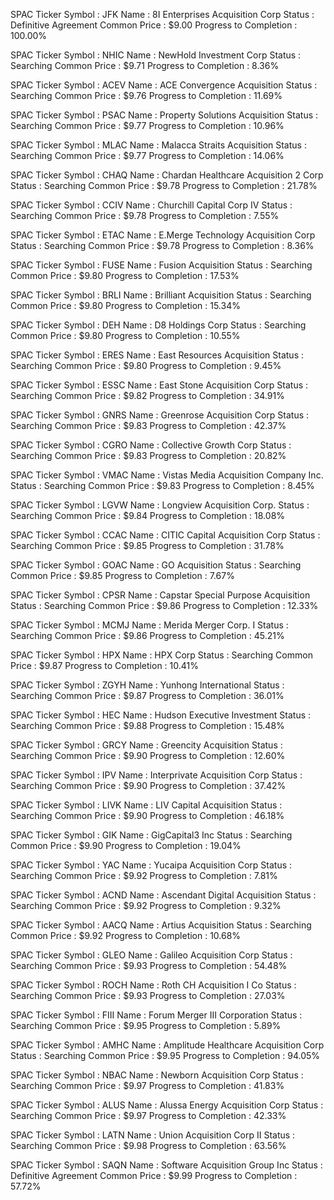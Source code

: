 
SPAC Ticker Symbol     : JFK
Name                   : 8I Enterprises Acquisition Corp
Status                 : Definitive Agreement
Common Price           : $9.00
Progress to Completion : 100.00%

SPAC Ticker Symbol     : NHIC
Name                   : NewHold Investment Corp
Status                 : Searching
Common Price           : $9.71
Progress to Completion : 8.36%

SPAC Ticker Symbol     : ACEV
Name                   : ACE Convergence Acquisition
Status                 : Searching
Common Price           : $9.76
Progress to Completion : 11.69%

SPAC Ticker Symbol     : PSAC
Name                   : Property Solutions Acquisition
Status                 : Searching
Common Price           : $9.77
Progress to Completion : 10.96%

SPAC Ticker Symbol     : MLAC
Name                   : Malacca Straits Acquisition
Status                 : Searching
Common Price           : $9.77
Progress to Completion : 14.06%

SPAC Ticker Symbol     : CHAQ
Name                   : Chardan Healthcare Acquisition 2 Corp
Status                 : Searching
Common Price           : $9.78
Progress to Completion : 21.78%

SPAC Ticker Symbol     : CCIV
Name                   : Churchill Capital Corp IV
Status                 : Searching
Common Price           : $9.78
Progress to Completion : 7.55%

SPAC Ticker Symbol     : ETAC
Name                   : E.Merge Technology Acquisition Corp
Status                 : Searching
Common Price           : $9.78
Progress to Completion : 8.36%

SPAC Ticker Symbol     : FUSE
Name                   : Fusion Acquisition
Status                 : Searching
Common Price           : $9.80
Progress to Completion : 17.53%

SPAC Ticker Symbol     : BRLI
Name                   : Brilliant Acquisition
Status                 : Searching
Common Price           : $9.80
Progress to Completion : 15.34%

SPAC Ticker Symbol     : DEH
Name                   : D8 Holdings Corp
Status                 : Searching
Common Price           : $9.80
Progress to Completion : 10.55%

SPAC Ticker Symbol     : ERES
Name                   : East Resources Acquisition
Status                 : Searching
Common Price           : $9.80
Progress to Completion : 9.45%

SPAC Ticker Symbol     : ESSC
Name                   : East Stone Acquisition Corp
Status                 : Searching
Common Price           : $9.82
Progress to Completion : 34.91%

SPAC Ticker Symbol     : GNRS
Name                   : Greenrose Acquisition Corp
Status                 : Searching
Common Price           : $9.83
Progress to Completion : 42.37%

SPAC Ticker Symbol     : CGRO
Name                   : Collective Growth Corp
Status                 : Searching
Common Price           : $9.83
Progress to Completion : 20.82%

SPAC Ticker Symbol     : VMAC
Name                   : Vistas Media Acquisition Company Inc.
Status                 : Searching
Common Price           : $9.83
Progress to Completion : 8.45%

SPAC Ticker Symbol     : LGVW
Name                   : Longview Acquisition Corp.
Status                 : Searching
Common Price           : $9.84
Progress to Completion : 18.08%

SPAC Ticker Symbol     : CCAC
Name                   : CITIC Capital Acquisition Corp
Status                 : Searching
Common Price           : $9.85
Progress to Completion : 31.78%

SPAC Ticker Symbol     : GOAC
Name                   : GO Acquisition
Status                 : Searching
Common Price           : $9.85
Progress to Completion : 7.67%

SPAC Ticker Symbol     : CPSR
Name                   : Capstar Special Purpose Acquisition
Status                 : Searching
Common Price           : $9.86
Progress to Completion : 12.33%

SPAC Ticker Symbol     : MCMJ
Name                   : Merida Merger Corp. I
Status                 : Searching
Common Price           : $9.86
Progress to Completion : 45.21%

SPAC Ticker Symbol     : HPX
Name                   : HPX Corp
Status                 : Searching
Common Price           : $9.87
Progress to Completion : 10.41%

SPAC Ticker Symbol     : ZGYH
Name                   : Yunhong International
Status                 : Searching
Common Price           : $9.87
Progress to Completion : 36.01%

SPAC Ticker Symbol     : HEC
Name                   : Hudson Executive Investment
Status                 : Searching
Common Price           : $9.88
Progress to Completion : 15.48%

SPAC Ticker Symbol     : GRCY
Name                   : Greencity Acquisition
Status                 : Searching
Common Price           : $9.90
Progress to Completion : 12.60%

SPAC Ticker Symbol     : IPV
Name                   : Interprivate Acquisition Corp
Status                 : Searching
Common Price           : $9.90
Progress to Completion : 37.42%

SPAC Ticker Symbol     : LIVK
Name                   : LIV Capital Acquisition
Status                 : Searching
Common Price           : $9.90
Progress to Completion : 46.18%

SPAC Ticker Symbol     : GIK
Name                   : GigCapital3 Inc
Status                 : Searching
Common Price           : $9.90
Progress to Completion : 19.04%

SPAC Ticker Symbol     : YAC
Name                   : Yucaipa Acquisition Corp
Status                 : Searching
Common Price           : $9.92
Progress to Completion : 7.81%

SPAC Ticker Symbol     : ACND
Name                   : Ascendant Digital Acquisition
Status                 : Searching
Common Price           : $9.92
Progress to Completion : 9.32%

SPAC Ticker Symbol     : AACQ
Name                   : Artius Acquisition
Status                 : Searching
Common Price           : $9.92
Progress to Completion : 10.68%

SPAC Ticker Symbol     : GLEO
Name                   : Galileo Acquisition Corp
Status                 : Searching
Common Price           : $9.93
Progress to Completion : 54.48%

SPAC Ticker Symbol     : ROCH
Name                   : Roth CH Acquisition I Co
Status                 : Searching
Common Price           : $9.93
Progress to Completion : 27.03%

SPAC Ticker Symbol     : FIII
Name                   : Forum Merger III Corporation
Status                 : Searching
Common Price           : $9.95
Progress to Completion : 5.89%

SPAC Ticker Symbol     : AMHC
Name                   : Amplitude Healthcare Acquisition Corp
Status                 : Searching
Common Price           : $9.95
Progress to Completion : 94.05%

SPAC Ticker Symbol     : NBAC
Name                   : Newborn Acquisition Corp
Status                 : Searching
Common Price           : $9.97
Progress to Completion : 41.83%

SPAC Ticker Symbol     : ALUS
Name                   : Alussa Energy Acquisition Corp
Status                 : Searching
Common Price           : $9.97
Progress to Completion : 42.33%

SPAC Ticker Symbol     : LATN
Name                   : Union Acquisition Corp II
Status                 : Searching
Common Price           : $9.98
Progress to Completion : 63.56%

SPAC Ticker Symbol     : SAQN
Name                   : Software Acquisition Group Inc
Status                 : Definitive Agreement
Common Price           : $9.99
Progress to Completion : 57.72%


